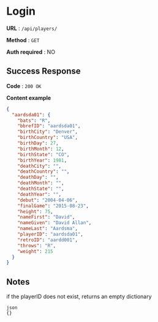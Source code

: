 # Login

**URL** : `/api/players/`

**Method** : `GET`

**Auth required** : NO

## Success Response

**Code** : `200 OK`

**Content example**

```json
{
  "aardsda01": {
    "bats": "R", 
    "bbrefID": "aardsda01", 
    "birthCity": "Denver", 
    "birthCountry": "USA", 
    "birthDay": 27, 
    "birthMonth": 12, 
    "birthState": "CO", 
    "birthYear": 1981, 
    "deathCity": "", 
    "deathCountry": "", 
    "deathDay": "", 
    "deathMonth": "", 
    "deathState": "", 
    "deathYear": "", 
    "debut": "2004-04-06", 
    "finalGame": "2015-08-23", 
    "height": 75, 
    "nameFirst": "David", 
    "nameGiven": "David Allan", 
    "nameLast": "Aardsma", 
    "playerID": "aardsda01", 
    "retroID": "aardd001", 
    "throws": "R", 
    "weight": 215
  }
}
```

## Notes

if the playerID does not exist, returns an empty dictionary

```
json
{}
````